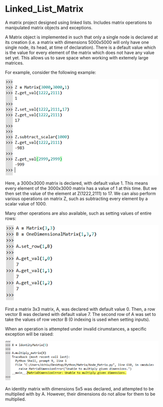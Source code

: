 # Linked_List_Matrix
A matrix project designed using linked lists. Includes matrix operations to manipulated matrix objects and exceptions.

A Matrix object is implemented in such that only a single node is declared at its creation
(i.e. a matrix with dimensions 5000x5000 will only have one single node, its head, at time of declaration). There 
is a default value which is the value for every element of the matrix which does not have any value set yet. 
This allows us to save space when working with extemely large matrices.

For example, consider the following example:

![alt text](https://github.com/dchiu1998/Linked_List_Matrix/blob/master/N_Matrix_image2.png)

Here, a 3000x3000 matrix is declared, with default value 1. This means every element of the 3000x3000
matrix has a value of 1 at this time. But we then set the value of the element at Z(1222,2111) to 17.
We can also perform various operations on matrix Z, such as subtracting every element by a scalar value of 1000.

Many other operations are also available, such as setting values of entire rows:

![alt text](https://github.com/dchiu1998/Linked_List_Matrix/blob/master/N_Matrix_image3.png)

First a matrix 3x3 matrix, A, was declared with default value 0. Then, a row vector B was declared with default
value 7. The second row of A was set to take the values of row vector B (0 indexing is used when setting inputs).

When an operation is attempted under invalid cirumstances, a specific exception will be raised:

![alt text](https://github.com/dchiu1998/Linked_List_Matrix/blob/master/N_Matrix_image4.png)

An identity matrix with dimensions 5x5 was declared, and attempted to be multiplied with by A. However,
their dimensions do not allow for them to be multiplied.
